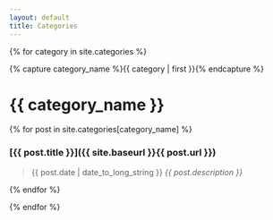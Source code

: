```yaml
---
layout: default
title: Categories
---
```


{% for category in site.categories %}

{% capture category_name %}{{ category | first }}{% endcapture %}

# {{ category_name }}

{% for post in site.categories[category_name] %}

### [{{ post.title }}]({{ site.baseurl }}{{ post.url }})
> {{ post.date | date_to_long_string }}
> *{{ post.description }}*

{% endfor %}

{% endfor %}
